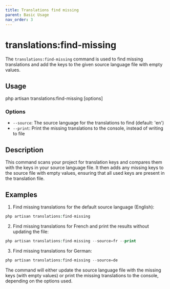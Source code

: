 ```yaml
---
title: Translations find missing
parent: Basic Usage
nav_order: 3
---
```

# translations:find-missing

The `translations:find-missing` command is used to find missing translations and add the keys to the given source language file with empty values.

## Usage

php artisan translations:find-missing [options]

### Options

- `--source`: The source language for the translations to find (default: 'en')
- `--print`: Print the missing translations to the console, instead of writing to file

## Description

This command scans your project for translation keys and compares them with the keys in your source language file. It then adds any missing keys to the source file with empty values, ensuring that all used keys are present in the translation file.

## Examples

1. Find missing translations for the default source language (English):
```php
php artisan translations:find-missing
```
2. Find missing translations for French and print the results without updating the file:
```php
php artisan translations:find-missing --source=fr --print
```
3. Find missing translations for German:
```php
php artisan translations:find-missing --source=de
```
The command will either update the source language file with the missing keys (with empty values) or print the missing translations to the console, depending on the options used.